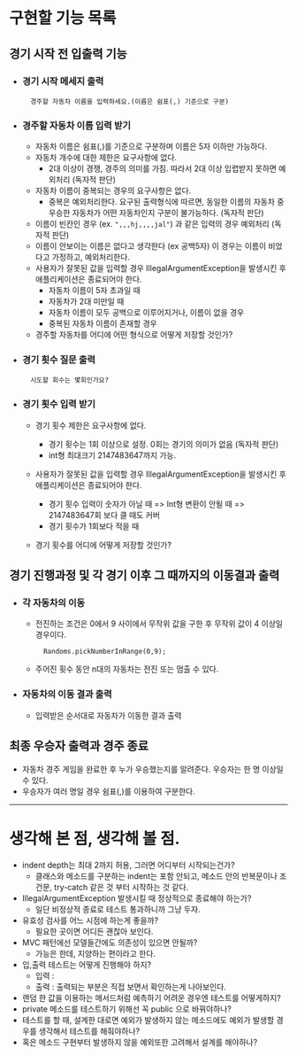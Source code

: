 # 구현할 기능 목록

## 경기 시작 전 입출력 기능

- ### 경기 시작 메세지 출력
        경주할 자동차 이름을 입력하세요.(이름은 쉼표(,) 기준으로 구분)

- ### 경주할 자동차 이름 입력 받기
    - 자동차 이름은 쉼표(,)를 기준으로 구분하며 이름은 5자 이하만 가능하다.
    - 자동차 개수에 대한 제한은 요구사항에 없다.
        - 2대 이상이 경쟁, 경주의 의미를 가짐. 따라서 2대 이상 입렵받지 못하면 예외처리 (독자적 판단)
    - 자동차 이름이 중복되는 경우의 요구사항은 없다.
        - 중복은 예외처리한다. 요구된 출력형식에 따르면, 동일한 이름의 자동차 중 우승한 자동차가 어떤 자동차인지 구분이 불가능하다. (독자적 판단)
    - 이름이 빈칸인 경우 (ex. `",,,hj,,,,jal"`) 과 같은 입력의 경우 예외처리 (독자적 판단)
    - 이름이 안보이는 이름은 없다고 생각한다 (ex 공백5자) 이 경우는 이름이 비었다고 가정하고, 예외처리한다.
    - 사용자가 잘못된 값을 입력할 경우 IllegalArgumentException을 발생시킨 후 애플리케이션은 종료되어야 한다.
        - 자동차 이름이 5자 초과일 때
        - 자동차가 2대 미만일 때
        - 자동차 이름이 모두 공백으로 이루어지거나, 이름이 없을 경우
        - 중복된 자동차 이름이 존재할 경우
    - 경주할 자동차를 어디에 어떤 형식으로 어떻게 저장할 것인가?

- ### 경기 횟수 질문 출력
        시도할 회수는 몇회인가요?

- ### 경기 횟수 입력 받기
    - 경기 횟수 제한은 요구사항에 없다.
        - 경기 횟수는 1회 이상으로 설정. 0회는 경기의 의미가 없음 (독자적 판단)
        - int형 최대크기 2147483647까지 가능.
    - 사용자가 잘못된 값을 입력할 경우 IllegalArgumentException을 발생시킨 후 애플리케이션은 종료되어야 한다.
        - 경기 횟수 입력이 숫자가 아닐 때 => Int형 변환이 안될 때 => 2147483647회 보다 클 때도 커버
        - 경기 횟수가 1회보다 적을 때

    - 경기 횟수를 어디에 어떻게 저장할 것인가?

## 경기 진행과정 및 각 경기 이후 그 때까지의 이동결과 출력

- ### 각 자동차의 이동
    - 전진하는 조건은 0에서 9 사이에서 무작위 값을 구한 후 무작위 값이 4 이상일 경우이다.

            Randoms.pickNumberInRange(0,9);
    - 주어진 횟수 동안 n대의 자동차는 전진 또는 멈출 수 있다.

- ### 자동차의 이동 결과 출력
    - 입력받은 순서대로 자동차가 이동한 결과 출력

## 최종 우승자 출력과 경주 종료

- 자동차 경주 게임을 완료한 후 누가 우승했는지를 알려준다. 우승자는 한 명 이상일 수 있다.
- 우승자가 여러 명일 경우 쉼표(,)를 이용하여 구분한다.

***

# 생각해 본 점, 생각해 볼 점.

- indent depth는 최대 2까지 허용, 그러면 어디부터 시작되는건가?
    - 클래스와 메소드를 구분하는 indent는 포함 안되고, 메소드 안의 반복문이나 조건문, try-catch 같은 것 부터 시작하는 것 같다.
- IllegalArgumentException 발생시킬 때 정상적으로 종료해야 하는가?
    - 일단 비정상적 종료로 테스트 통과하니까 그냥 두자.
- 유효성 검사를 어느 시점에 하는게 좋을까?
    - 필요한 곳이면 어디든 괜찮아 보인다.
- MVC 패턴에선 모델들간에도 의존성이 있으면 안될까?
    - 가능은 한데, 지양하는 편이라고 한다.
- 입,출력 테스트는 어떻게 진행해야 하지?
    - 입력 :
    - 출력 : 출력되는 부분은 직접 보면서 확인하는게 나아보인다.
- 랜덤 한 값을 이용하는 메서드처럼 예측하기 어려운 경우엔 테스트를 어떻게하지?
- private 메소드를 테스트하기 위해선 꼭 public 으로 바꿔야하나?
- 테스트를 할 때, 설계한 대로면 예외가 발생하지 않는 메소드에도 예외가 발생할 경우를 생각해서 테스트를 해줘야하나?
- 혹은 메소드 구현부터 발생하지 않을 예외또한 고려해서 설계를 해야하나?